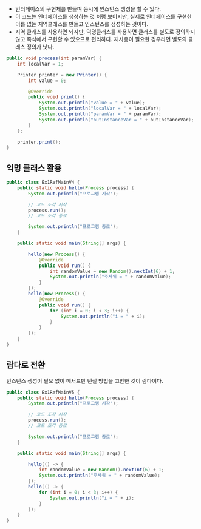 - 인터페이스의 구현체를 만들며 동시에 인스턴스 생성을 할 수 있다.
- 이 코드는 인터페이스를 생성하는 것 처럼 보이지만, 실제로 인터페이스를 구현한 이름 없는 지역클래스를 만들고 인스턴스를 생성하는 것이다.
- 지역 클래스를 사용하면 되지만, 익명클래스를 사용하면 클래스를 별도로 정의하지 않고 즉석에서 구현할 수 있으므로 편리하다. 재사용이 필요한 경우라면 별도의 클래스 정의가 낫다.

```java
public void process(int paramVar) {
    int localVar = 1;

    Printer printer = new Printer() {
        int value = 0;

        @Override
        public void print() {
            System.out.println("value = " + value);
            System.out.println("localVar = " + localVar);
            System.out.println("paramVar = " + paramVar);
            System.out.println("outInstanceVar = " + outInstanceVar);
        }
    };

    printer.print();
}
```

## 익명 클래스 활용

```java
public class Ex1RefMainV4 {
    public static void hello(Process process) {
        System.out.println("프로그램 시작");

        // 코드 조각 시작
        process.run();
        // 코드 조각 종료

        System.out.println("프로그램 종료");
    }

    public static void main(String[] args) {

        hello(new Process() {
            @Override
            public void run() {
                int randomValue = new Random().nextInt(6) + 1;
                System.out.println("주사위 = " + randomValue);
            }
        });
        hello(new Process() {
            @Override
            public void run() {
                for (int i = 0; i < 3; i++) {
                    System.out.println("i = " + i);
                }
            }
        });
    }
}
```

## 람다로 전환

인스턴스 생성이 필요 없이 메서드만 던질 방법을 고안한 것이 람다이다.

```java
public class Ex1RefMainV5 {
    public static void hello(Process process) {
        System.out.println("프로그램 시작");

        // 코드 조각 시작
        process.run();
        // 코드 조각 종료

        System.out.println("프로그램 종료");
    }

    public static void main(String[] args) {

        hello(() -> {
            int randomValue = new Random().nextInt(6) + 1;
            System.out.println("주사위 = " + randomValue);
        });
        hello(() -> {
            for (int i = 0; i < 3; i++) {
                System.out.println("i = " + i);
            }
        });
    }
}

```